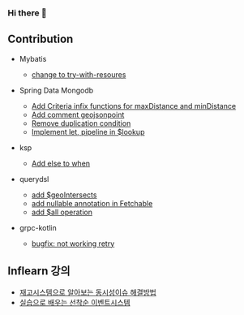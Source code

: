 ### Hi there 👋

## Contribution
- Mybatis
    - [change to try-with-resoures](https://github.com/mybatis/mybatis-3/pull/2145)

- Spring Data Mongodb
    - [Add Criteria infix functions for maxDistance and minDistance](https://github.com/spring-projects/spring-data-mongodb/pull/3761)
    - [Add comment geojsonpoint](https://github.com/spring-projects/spring-data-mongodb/pull/3956)
    - [Remove duplication condition](https://github.com/spring-projects/spring-data-mongodb/pull/3981)
    - [Implement let, pipeline in $lookup](https://github.com/spring-projects/spring-data-mongodb/pull/4272)

- ksp
    - [Add else to when](https://github.com/google/ksp/pull/869)

- querydsl
    - [add $geoIntersects](https://github.com/querydsl/querydsl/pull/3195)
    - [add nullable annotation in Fetchable](https://github.com/querydsl/querydsl/pull/3245)
    - [add $all operation](https://github.com/querydsl/querydsl/pull/3254)

- grpc-kotlin
   - [bugfix: not working retry](https://github.com/grpc/grpc-kotlin/pull/335)

## Inflearn 강의
- [재고시스템으로 알아보는 동시성이슈 해결방법](https://inf.run/Mitm)
- [실습으로 배우는 선착순 이벤트시스템](https://inf.run/9XU9)
